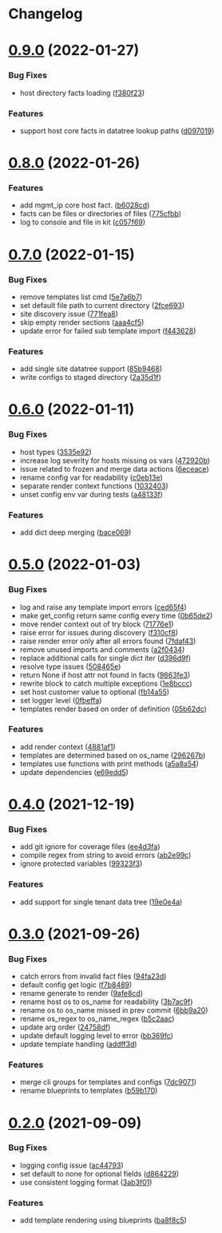 # Changelog

# [0.9.0](https://gitlab.com/adamkirchberger/nectl-dev/compare/0.8.0...0.9.0) (2022-01-27)


### Bug Fixes

* host directory facts loading ([f380f23](https://gitlab.com/adamkirchberger/nectl-dev/commit/f380f239ef70ac160ff1a00bb8fd29d1a0ffe72e))


### Features

* support host core facts in datatree lookup paths ([d097019](https://gitlab.com/adamkirchberger/nectl-dev/commit/d0970198eb08f36b9965911182fad6d0928f55de))

# [0.8.0](https://gitlab.com/adamkirchberger/nectl-dev/compare/0.7.0...0.8.0) (2022-01-26)


### Features

* add mgmt_ip core host fact. ([b6028cd](https://gitlab.com/adamkirchberger/nectl-dev/commit/b6028cdaac53bcde975d6bf1a4c3b2d2f298cc2e))
* facts can be files or directories of files ([775cfbb](https://gitlab.com/adamkirchberger/nectl-dev/commit/775cfbb697dde439d6efb38bbb9def84074829dd))
* log to console and file in kit ([c057f69](https://gitlab.com/adamkirchberger/nectl-dev/commit/c057f69bd5d58acd8bd6ea1249d98130a2e4a2fa))

# [0.7.0](https://gitlab.com/adamkirchberger/nectl-dev/compare/0.6.0...0.7.0) (2022-01-15)


### Bug Fixes

* remove templates list cmd ([5e7a6b7](https://gitlab.com/adamkirchberger/nectl-dev/commit/5e7a6b764e256ed00104752be88b6aebf77aea32))
* set default  file path to current directory ([2fce693](https://gitlab.com/adamkirchberger/nectl-dev/commit/2fce693151dbf1ecec62ac06a5d6436857ced97c))
* site discovery issue ([771fea8](https://gitlab.com/adamkirchberger/nectl-dev/commit/771fea88928dc8d0462663cae731136619e8cd7f))
* skip empty render sections ([aaa4cf5](https://gitlab.com/adamkirchberger/nectl-dev/commit/aaa4cf52330f4fda8279962d489e989807e9e04f))
* update error for failed sub template import ([f443628](https://gitlab.com/adamkirchberger/nectl-dev/commit/f443628978ff0031d01c700e7f50f95298b4b058))


### Features

* add single site datatree support ([85b9468](https://gitlab.com/adamkirchberger/nectl-dev/commit/85b946846a097e64ff5dee5a2e057a9f84fc3914))
* write configs to staged directory ([2a35d1f](https://gitlab.com/adamkirchberger/nectl-dev/commit/2a35d1f3ac32cfef5879278156a3fc46b687b27d))

# [0.6.0](https://gitlab.com/adamkirchberger/nectl-dev/compare/0.5.0...0.6.0) (2022-01-11)


### Bug Fixes

* host types ([3535e92](https://gitlab.com/adamkirchberger/nectl-dev/commit/3535e927add7060e8ae06a929066958ce4e22f02))
* increase log severity for hosts missing os vars ([472920b](https://gitlab.com/adamkirchberger/nectl-dev/commit/472920b81d4c4c5104f42231bfb553660db600fc))
* issue related to frozen and merge data actions ([6eceace](https://gitlab.com/adamkirchberger/nectl-dev/commit/6eceacebb008d1efb7888873af846cc633415db5))
* rename config var for readability ([c0eb13e](https://gitlab.com/adamkirchberger/nectl-dev/commit/c0eb13e24c03c43d4b617e5a09bcf06767bd8e2b))
* separate render context functions ([1032403](https://gitlab.com/adamkirchberger/nectl-dev/commit/10324033c0ecdf3a538ecbc2b475211492c8402f))
* unset config env var during tests ([a48133f](https://gitlab.com/adamkirchberger/nectl-dev/commit/a48133ff61b93b3d4c8858dc2f0748d8e3d2b1c0))


### Features

* add dict deep merging ([bace069](https://gitlab.com/adamkirchberger/nectl-dev/commit/bace069b08a49a73497dfcf01cb1646916d31186))

# [0.5.0](https://gitlab.com/adamkirchberger/nectl-dev/compare/0.4.0...0.5.0) (2022-01-03)


### Bug Fixes

* log and raise any template import errors ([ced65f4](https://gitlab.com/adamkirchberger/nectl-dev/commit/ced65f494a67e5e093c7e3753e86431027211690))
* make get_config return same config every time ([0b65de2](https://gitlab.com/adamkirchberger/nectl-dev/commit/0b65de24a6e15c5637764f3ec452da0d2af07c2d))
* move render context out of try block ([71776e1](https://gitlab.com/adamkirchberger/nectl-dev/commit/71776e1680f89b28d45ff7d4b939c679d69ca39b))
* raise error for issues during discovery ([f310cf8](https://gitlab.com/adamkirchberger/nectl-dev/commit/f310cf8cde59674e9d1bb3383a88bc5cc147c290))
* raise render error only after all errors found ([7fdaf43](https://gitlab.com/adamkirchberger/nectl-dev/commit/7fdaf433d5b83c323292bc2038a8b89e51873063))
* remove unused imports and comments ([a2f0434](https://gitlab.com/adamkirchberger/nectl-dev/commit/a2f043459cf4ee9b6eaa51b30c4eddfaec73dd4b))
* replace additional calls for single dict iter ([d396d9f](https://gitlab.com/adamkirchberger/nectl-dev/commit/d396d9fe126fa06cfdda5eccba3d55ffdde5b3a4))
* resolve type issues ([508465e](https://gitlab.com/adamkirchberger/nectl-dev/commit/508465e7895a5ff19d66cd51709e199275bbd836))
* return None if host attr not found in facts ([9863fe3](https://gitlab.com/adamkirchberger/nectl-dev/commit/9863fe30cfd4b16ed56fa2ad303fe9430b7c96a3))
* rewrite block to catch multiple exceptions ([1e8bccc](https://gitlab.com/adamkirchberger/nectl-dev/commit/1e8bccc7339dab07e667bff9743d317d8e3b808f))
* set host customer value to optional ([fb14a55](https://gitlab.com/adamkirchberger/nectl-dev/commit/fb14a55778e406b7503bef4b1d246490f019c2fe))
* set logger level ([0fbeffa](https://gitlab.com/adamkirchberger/nectl-dev/commit/0fbeffaeee3981f016f1dfdd7b456143b353ffb5))
* templates render based on order of definition ([05b62dc](https://gitlab.com/adamkirchberger/nectl-dev/commit/05b62dc4939a61f28c8309a318cafd8e394fb021))


### Features

* add render context ([4881af1](https://gitlab.com/adamkirchberger/nectl-dev/commit/4881af1eb187bb7d84c49a1a8c1656c51aa35040))
* templates are determined based on os_name ([296267b](https://gitlab.com/adamkirchberger/nectl-dev/commit/296267b5ae31435bcf3c6581160a7879da6fbf83))
* templates use functions with print methods ([a5a8a54](https://gitlab.com/adamkirchberger/nectl-dev/commit/a5a8a54e77666191110cfeb3e9ba681cb0b33853))
* update dependencies ([e69edd5](https://gitlab.com/adamkirchberger/nectl-dev/commit/e69edd505c6ea22cb416fe22f0dd6a82da765918))

# [0.4.0](https://gitlab.com/adamkirchberger/nectl-dev/compare/0.3.0...0.4.0) (2021-12-19)


### Bug Fixes

* add git ignore for coverage files ([ee4d3fa](https://gitlab.com/adamkirchberger/nectl-dev/commit/ee4d3fa8d2c5715a46508e122f058a7e93289926))
* compile regex from string to avoid errors ([ab2e99c](https://gitlab.com/adamkirchberger/nectl-dev/commit/ab2e99c08dd275eeb2d16958d5a89ca2da8e4053))
* ignore protected variables ([99323f3](https://gitlab.com/adamkirchberger/nectl-dev/commit/99323f356701bf1b6cd0f94f2be3723b370e6b68))


### Features

* add support for single tenant data tree ([19e0e4a](https://gitlab.com/adamkirchberger/nectl-dev/commit/19e0e4a05868e4d430cbf2b863c94f0798f3baf2))

# [0.3.0](https://gitlab.com/adamkirchberger/nectl-dev/compare/0.2.0...0.3.0) (2021-09-26)


### Bug Fixes

* catch errors from invalid fact files ([94fa23d](https://gitlab.com/adamkirchberger/nectl-dev/commit/94fa23d13543644797f21f6476fa9a3816a7d7d2))
* default config get logic ([f7b8489](https://gitlab.com/adamkirchberger/nectl-dev/commit/f7b8489e65acf41cc077643dd19dc8558764992b))
* rename generate to render ([9afe8cd](https://gitlab.com/adamkirchberger/nectl-dev/commit/9afe8cdf61901453fc16beb0e2cd4b01a7a80125))
* rename host os to os_name for readability ([3b7ac9f](https://gitlab.com/adamkirchberger/nectl-dev/commit/3b7ac9f941de51947ae5c0f91395099b7600192a))
* rename os to os_name missed in prev commit ([6bb9a20](https://gitlab.com/adamkirchberger/nectl-dev/commit/6bb9a208bd5ed2fc30c8cac8bfc8a37f37248e82))
* rename os_regex to os_name_regex ([b5c2aac](https://gitlab.com/adamkirchberger/nectl-dev/commit/b5c2aac1745d9652916caf2e6e193545cdc8b0db))
* update arg order ([24758df](https://gitlab.com/adamkirchberger/nectl-dev/commit/24758df98ad633527b7c81db9c8bdb7f2bdace6d))
* update default logging level to error ([bb369fc](https://gitlab.com/adamkirchberger/nectl-dev/commit/bb369fc266a0cf188b3296872740bc9497bf487c))
* update template handling ([addff3d](https://gitlab.com/adamkirchberger/nectl-dev/commit/addff3d867cbaacc76a045d0cbc30ba18b1549c2))


### Features

* merge cli groups for templates and configs ([7dc9071](https://gitlab.com/adamkirchberger/nectl-dev/commit/7dc9071ea2c7cd78dacf6da725fd23c94c46fa2c))
* rename blueprints to templates ([b59b170](https://gitlab.com/adamkirchberger/nectl-dev/commit/b59b170ecd0cebde5dccd8d0c9e11d56e8cd4942))

# [0.2.0](https://gitlab.com/adamkirchberger/nectl-dev/compare/0.1.0...0.2.0) (2021-09-09)


### Bug Fixes

* logging config issue ([ac44793](https://gitlab.com/adamkirchberger/nectl-dev/commit/ac44793705696f20a1130c28af6c78e3b02d48ec))
* set default to none for optional fields ([d864229](https://gitlab.com/adamkirchberger/nectl-dev/commit/d864229b26705b3f40d35fcda81e0247ff3ca1b0))
* use consistent logging format ([3ab3f01](https://gitlab.com/adamkirchberger/nectl-dev/commit/3ab3f011118c57b16fe31319d7a20ca9f53184e1))


### Features

* add template rendering using blueprints ([ba8f8c5](https://gitlab.com/adamkirchberger/nectl-dev/commit/ba8f8c53bc83df787ac8364ed26a75327b234bfc))
